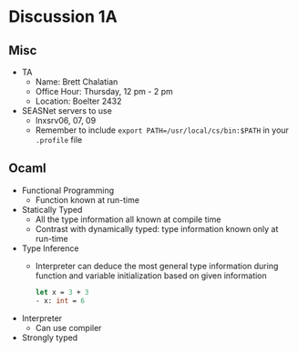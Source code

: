 # Discussion 1A

## Misc

- TA
  - Name: Brett Chalatian
  - Office Hour: Thursday, 12 pm - 2 pm
  - Location: Boelter 2432
- SEASNet servers to use
  - lnxsrv06, 07, 09
  - Remember to include `export PATH=/usr/local/cs/bin:$PATH` in your `.profile` file

## Ocaml

- Functional Programming
  - Function known at run-time
- Statically Typed
  - All the type information all known at compile time
  - Contrast with dynamically typed: type information known only at run-time
- Type Inference
  - Interpreter can deduce the most general type information during function and variable initialization based on given information

    ```ocaml
    let x = 3 + 3
    - x: int = 6
    ```
- Interpreter
  - Can use compiler
- Strongly typed


